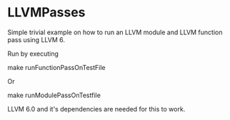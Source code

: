 # LLVMPasses
Simple trivial example on how to run an LLVM module and LLVM function pass using LLVM 6.

Run by executing 

make runFunctionPassOnTestFile

Or 

make runModulePassOnTestfile

LLVM 6.0 and it's dependencies are needed for this to work.

